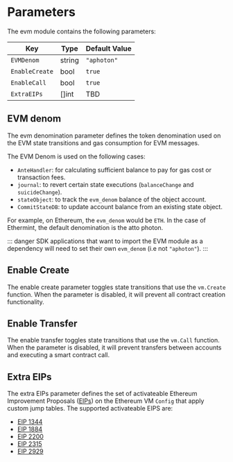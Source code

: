 <!--
order: 7
-->

# Parameters

The evm module contains the following parameters:

| Key            | Type   | Default Value |
|----------------|--------|---------------|
| `EVMDenom`     | string | `"aphoton"`   |
| `EnableCreate` | bool   | `true`        |
| `EnableCall`   | bool   | `true`        |
| `ExtraEIPs`    | []int  | TBD           |

## EVM denom

The evm denomination parameter defines the token denomination used on the EVM state transitions and
gas consumption for EVM messages.

The EVM Denom is used on the following cases:

* `AnteHandler`: for calculating sufficient balance to pay for gas cost or transaction fees.
* `journal`: to revert certain state executions (`balanceChange` and `suicideChange`).
* `stateObject`: to track the `evm_denom` balance of the object account.
* `CommitStateDB`: to update account balance from an existing state object.

For example, on Ethereum, the `evm_denom` would be `ETH`. In the case of Ethermint, the default denomination is the atto photon.

::: danger
SDK applications that want to import the EVM module as a dependency will need to set their own `evm_denom` (i.e not `"aphoton"`).
:::

## Enable Create

The enable create parameter toggles state transitions that use the `vm.Create` function. When the
parameter is disabled, it will prevent all contract creation functionality.

## Enable Transfer

The enable transfer toggles state transitions that use the `vm.Call` function. When the parameter is
disabled, it will prevent transfers between accounts and executing a smart contract call.

## Extra EIPs

The extra EIPs parameter defines the set of activateable Ethereum Improvement Proposals ([EIPs](https://ethereum.org/en/eips/))
on the Ethereum VM `Config` that apply custom jump tables.
The supported activateable EIPS are:

* [EIP 1344](https://eips.ethereum.org/EIPS/eip-1344)
* [EIP 1884](https://eips.ethereum.org/EIPS/eip-1884)
* [EIP 2200](https://eips.ethereum.org/EIPS/eip-2200)
* [EIP 2315](https://eips.ethereum.org/EIPS/eip-2315)
* [EIP 2929](https://eips.ethereum.org/EIPS/eip-2929)
